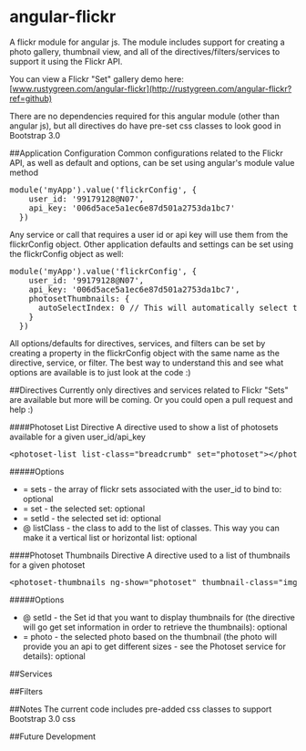 angular-flickr
==============

A flickr module for angular js. The module includes support for creating a photo gallery, thumbnail view, and all of the directives/filters/services to support it using the Flickr API.

You can view a Flickr "Set" gallery demo here: [www.rustygreen.com/angular-flickr](http://rustygreen.com/angular-flickr?ref=github)

There are no dependencies required for this angular module (other than angular js), but all directives do have pre-set css classes to look good in Bootstrap 3.0

##Application Configuration
Common configurations related to the Flickr API, as well as default and options, can be set using angular's module value method

<pre>module('myApp').value('flickrConfig', {
    user_id: '99179128@N07',
    api_key: '006d5ace5a1ec6e87d501a2753da1bc7'
  })</pre>

Any service or call that requires a user id or api key will use them from the flickrConfig object. Other application defaults and settings can be set using the flickrConfig object as well:
<pre>module('myApp').value('flickrConfig', {
    user_id: '99179128@N07',
    api_key: '006d5ace5a1ec6e87d501a2753da1bc7',
    photosetThumbnails: {
      autoSelectIndex: 0 // This will automatically select the first thumbnail in a list of thumbnails
    }
  })</pre>
  
All options/defaults for directives, services, and filters can be set by creating a property in the flickrConfig object with the same name as the directive, service, or filter. The best way to understand this and see what options are available is to just look at the code :)


##Directives
Currently only directives and services related to Flickr "Sets" are available but more will be coming. Or you could open a pull request and help :)

####Photoset List Directive
A directive used to show a list of photosets available for a given user_id/api_key
<pre>&lt;photoset-list list-class=&quot;breadcrumb&quot; set=&quot;photoset&quot;&gt;&lt;/photoset-list&gt;</pre>

#####Options
* = sets - the array of flickr sets associated with the user_id to bind to: optional
* = set - the selected set: optional
* = setId - the selected set id: optional
* @ listClass - the class to add to the list of classes. This way you can make it a vertical list or horizontal list: optional
 
####Photoset Thumbnails Directive
A directive used to a list of thumbnails for a given photoset
<pre>&lt;photoset-thumbnails ng-show=&quot;photoset&quot; thumbnail-class=&quot;img-thumbnail&quot; photo=&quot;photo&quot; set-id=&quot;{{photoset.id}}&quot;&gt; &lt;/photoset-thumbnails&gt;</pre>

#####Options
* @ setId - the Set id that you want to display thumbnails for (the directive will go get set information in order to retrieve the thumbnails): optional
* = photo - the selected photo based on the thumbnail (the photo will provide you an api to get different sizes - see the Photoset service for details): optional

##Services

##Filters

##Notes
The current code includes pre-added css classes to support Bootstrap 3.0 css

##Future Development
